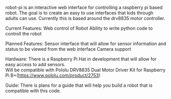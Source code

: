 robot-pi is an interactive web interface for controlling a raspberry pi based robot.  The goal is to create an easy to use interfaces that kids through adults can use.  Currently this is based around the drv8835 motor controller.  

Current Features:
Web control of Robot
Ability to write python code to controll the robot

Planned Features:
Sensor interface that will allow for sensor information and status to be viewed from the web interface
Camera support

Hardware:
There is a Raspberry Pi Hat in development that will allow for easy access to add sensors.  
Will be compatible with Pololu DRV8835 Dual Motor Driver Kit for Raspberry Pi B+(https://www.pololu.com/product/2753)

Guide:
There is plans for a guide that will help you build a robot that is compatible with this code.  
